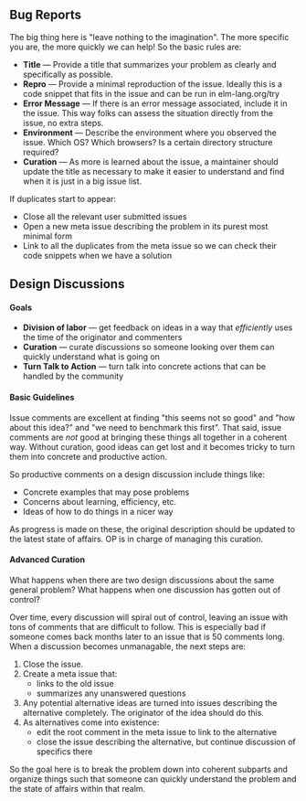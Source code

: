 ## Bug Reports

The big thing here is "leave nothing to the imagination". The more specific you are, the more quickly we can help! So the basic rules are:

  * **Title** &mdash; Provide a title that summarizes your problem as clearly and specifically as possible.
  * **Repro** &mdash; Provide a minimal reproduction of the issue. Ideally this is a code snippet that fits in the issue and can be run in elm-lang.org/try
  * **Error Message** &mdash; If there is an error message associated, include it in the issue. This way folks can assess the situation directly from the issue, no extra steps.
  * **Environment** &mdash; Describe the environment where you observed the issue. Which OS? Which browsers? Is a certain directory structure required?
  * **Curation** &mdash; As more is learned about the issue, a maintainer should update the title as necessary to make it easier to understand and find when it is just in a big issue list.

If duplicates start to appear:

  * Close all the relevant user submitted issues
  * Open a new meta issue describing the problem in its purest most minimal form
  * Link to all the duplicates from the meta issue so we can check their code snippets when we have a solution


## Design Discussions

#### Goals

  - **Division of labor** &mdash; get feedback on ideas in a way that *efficiently* uses the time of the originator and commenters
  - **Curation** &mdash; curate discussions so someone looking over them can quickly understand what is going on
  - **Turn Talk to Action** &mdash; turn talk into concrete actions that can be handled by the community


#### Basic Guidelines

Issue comments are excellent at finding "this seems not so good" and "how about this idea?" and "we need to benchmark this first". That said, issue comments are *not* good at bringing these things all together in a coherent way. Without curation, good ideas can get lost and it becomes tricky to turn them into concrete and productive action.

So productive comments on a design discussion include things like:

  * Concrete examples that may pose problems
  * Concerns about learning, efficiency, etc.
  * Ideas of how to do things in a nicer way

As progress is made on these, the original description should be updated to the latest state of affairs. OP is in charge of managing this curation.


#### Advanced Curation

What happens when there are two design discussions about the same general problem? What happens when one discussion has gotten out of control?
 
Over time, every discussion will spiral out of control, leaving an issue with tons of comments that are difficult to follow. This is especially bad if someone comes back months later to an issue that is 50 comments long. When a discussion becomes unmanagable, the next steps are:

  1. Close the issue.
  2. Create a meta issue that:
      - links to the old issue
      - summarizes any unanswered questions
  3. Any potential alternative ideas are turned into issues describing the alternative completely. The originator of the idea should do this.
  4. As alternatives come into existence:
      - edit the root comment in the meta issue to link to the alternative
      - close the issue describing the alternative, but continue discussion of specifics there

So the goal here is to break the problem down into coherent subparts and organize things such that someone can quickly understand the problem and the state of affairs within that realm.
